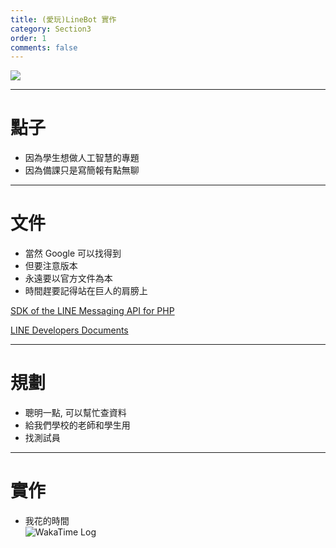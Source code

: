 ```yaml
---
title: (愛玩)LineBot 實作
category: Section3
order: 1
comments: false
---
```



![](https://qr-official.line.me/sid/L/xqa1397d.png)


---

# 點子

+ 因為學生想做人工智慧的專題
+ 因為備課只是寫簡報有點無聊

---

# 文件

+ 當然 Google 可以找得到
+ 但要注意版本
+ 永遠要以官方文件為本
+ 時間趕要記得站在巨人的肩膀上


[SDK of the LINE Messaging API for PHP](https://github.com/line/line-bot-sdk-php)

[LINE Developers Documents](https://developers.line.me/)

---

# 規劃

+ 聰明一點, 可以幫忙查資料
+ 給我們學校的老師和學生用
+ 找測試員

---

# 實作

+ 我花的時間
  <br />![WakaTime Log](/icixin/images/lessons/section3-1.png)
